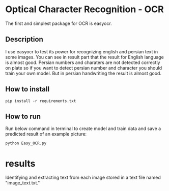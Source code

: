 # Optical Character Recognition - OCR

The first and simplest package for OCR is easyocr.

## Description

I use easyocr to test its power for recognizing english and persian text in some images.
You can see in result part that the result for English language is almost good.
Persian numbers and charaters are not detected correctly on plate so if you want to detect persian number and character you should train your own model.
But in persian handwriting the result is almost good.

## How to install

```
pip install -r requirements.txt
```

##  How to run

Run below command in terminal to create model and train data and save a predicted result of an example picture:

```
python Easy_OCR.py
```

# results

Identifying and extracting text from each image stored in a text file named "image_text.txt."







